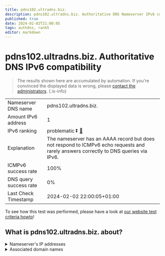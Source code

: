 ```yaml
---
title: pdns102.ultradns.biz.
description: pdns102.ultradns.biz. Authoritative DNS Nameserver IPv6 compatibility
published: true
date: 2024-02-02T21:00:05
tags: authdns, rank5
editor: markdown
---
```


# pdns102.ultradns.biz. Authoritative DNS IPv6 compatibility

> The results shown here are accumulated by automation. If you're convinced the displayed data is wrong, please [contact the administrators](/howto/chat). 
{.is-info}




|   |   |
| - | - |
| Nameserver DNS name | pdns102.ultradns.biz.
| Amount IPv6 address | 1
| IPv6 ranking | problematic :arrow_double_down: [🔗](/howto/ranking) |
| Explanation | The nameserver has an AAAA record but does not respond to ICMPv6 echo requests and rarely answers correctly to DNS queries via IPv6. |
| ICMPv6 success rate | 100%|
| DNS query success rate | 0% |
| Last Check Timestamp | 2024-02-02 22:00:05+01:00 |

To see how this test was performed, please have a look at [our website test criteria howto](/howto/testcriteria/authdns)!


## What is pdns102.ultradns.biz. about?




<details>
<summary>Nameserver's IP addresses</summary>

2610:a1:1015::8a

</details>



<details>
<summary>Associated domain names</summary>

www.toyota.com

</details>
